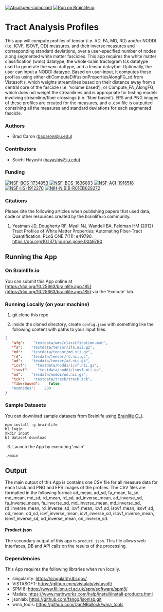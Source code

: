[![Abcdspec-compliant](https://img.shields.io/badge/ABCD_Spec-v1.1-green.svg)](https://github.com/brain-life/abcd-spec)
[![Run on Brainlife.io](https://img.shields.io/badge/Brainlife-brainlife.app.185-blue.svg)](https://doi.org/10.25663/brainlife.app.185)

# Tract Analysis Profiles 

This app will compute profiles of tensor (i.e. AD, FA, MD, RD) and/or NODDI (i.e. ICVF, ISOVF, OD) measures, and their inverse measures and corresponding standard deviations, over a user-specified number of nodes along segmented white matter fascicles. This app requires the white matter classification (wmc) datatype, the whole-brain tractogram tck datatype used to generate the wmc dattype, and a tensor dataytpe. Optionally, the user can input a NODDI dataype. Based on user-input, it computes these profiles using either dtiComputeDiffusionPropertiesAlongFG_sd from Vistasoft (, which weights streamlines based on their distance away from a central core of the fascicle (i.e. ‘volume based’), or Compute_FA_AlongFG, which does not weight the streamlines and is appropriate for testing models involving streamline/fiber crossings (i.e. ‘fiber based’). EPS and PNG images of these profiles are created for the measures, and a .csv file is outputted containing all the measures and standard deviations for each segmented fascicle. 

### Authors 

- Brad Caron (bacaron@iu.edu) 

### Contributors 

- Soichi Hayashi (hayashis@iu.edu) 

### Funding 

[![NSF-BCS-1734853](https://img.shields.io/badge/NSF_BCS-1734853-blue.svg)](https://nsf.gov/awardsearch/showAward?AWD_ID=1734853)
[![NSF-BCS-1636893](https://img.shields.io/badge/NSF_BCS-1636893-blue.svg)](https://nsf.gov/awardsearch/showAward?AWD_ID=1636893)
[![NSF-ACI-1916518](https://img.shields.io/badge/NSF_ACI-1916518-blue.svg)](https://nsf.gov/awardsearch/showAward?AWD_ID=1916518)
[![NSF-IIS-1912270](https://img.shields.io/badge/NSF_IIS-1912270-blue.svg)](https://nsf.gov/awardsearch/showAward?AWD_ID=1912270)
[![NIH-NIBIB-R01EB029272](https://img.shields.io/badge/NIH_NIBIB-R01EB029272-green.svg)](https://grantome.com/grant/NIH/R01-EB029272-01)

### Citations 

Please cite the following articles when publishing papers that used data, code or other resources created by the brainlife.io community. 

1. Yeatman JD, Dougherty RF, Myall NJ, Wandell BA, Feldman HM (2012) Tract Profiles of White Matter Properties: Automating Fiber-Tract Quantification. PLoS ONE 7(11): e49790. https://doi.org/10.1371/journal.pone.0049790 

## Running the App 

### On Brainlife.io 

You can submit this App online at [https://doi.org/10.25663/brainlife.app.185](https://doi.org/10.25663/brainlife.app.185) via the 'Execute' tab. 

### Running Locally (on your machine) 

1. git clone this repo 

2. Inside the cloned directory, create `config.json` with something like the following content with paths to your input files. 

```json 
{
   "afq":    "testdata/wmc/classification.mat",
   "fa":    "testdata/tensor/ifa.nii.gz",
   "md":    "testdata/tensor/md.nii.gz",
   "rd":    "tesdata/tensor/rd.nii.gz",
   "ad":    "tesdata/tensor/ad.nii.gz",
   "icvf":    "testdata/noddi/icvf.nii.gz",
   "isovf":    "testdata/noddi/isovf.nii.gz",
   "od":    "tesdata/noddi/od.nii.gz",
   "tck":    "testdata/track/track.tck",
   "fiberbased":    false
   "numnodes":    200
} 
``` 

### Sample Datasets 

You can download sample datasets from Brainlife using [Brainlife CLI](https://github.com/brain-life/cli). 

```
npm install -g brainlife 
bl login 
mkdir input 
bl dataset download 
``` 

3. Launch the App by executing 'main' 

```bash 
./main 
``` 

## Output 

The main output of this App is contains one CSV file for all measure data for each track and PNG and EPS images of the profiles. The CSV files are formatted in the following format: ad_mean, ad_sd, fa_mean, fa_sd, md_mean, md_sd, rd_mean, rd_sd, ad_inverse_mean, ad_inverse_sd, fa_inverse_mean, fa_inverse_sd, md_inverse_mean, md_inverse_sd, rd_inverse_mean, rd_inverse_sd, icvf_mean, icvf_sd, isovf_mean, isovf_sd, od_mean, od_sd, icvf_inverse_mean, icvf_inverse_sd, isovf_inverse_mean, isovf_inverse_sd, od_inverse_mean, od_inverse_sd. 

#### Product.json 

The secondary output of this app is `product.json`. This file allows web interfaces, DB and API calls on the results of the processing. 

### Dependencies 

This App requires the following libraries when run locally. 

  - singularity: https://singularity.lbl.gov/
  - VISTASOFT: https://github.com/vistalab/vistasoft/
  - SPM 8: https://www.fil.ion.ucl.ac.uk/spm/software/spm8/
  - Matlab: https://www.mathworks.com/help/install/install-products.html
  - jsonlab: https://github.com/fangq/jsonlab.git
  - wma_tools: https://github.com/DanNBullock/wma_tools
